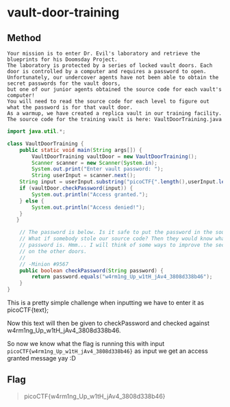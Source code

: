 # vault-door-training

## Method

```
Your mission is to enter Dr. Evil's laboratory and retrieve the blueprints for his Doomsday Project. 
The laboratory is protected by a series of locked vault doors. Each door is controlled by a computer and requires a password to open. Unfortunately, our undercover agents have not been able to obtain the secret passwords for the vault doors,
but one of our junior agents obtained the source code for each vault's computer! 
You will need to read the source code for each level to figure out what the password is for that vault door.
As a warmup, we have created a replica vault in our training facility. 
The source code for the training vault is here: VaultDoorTraining.java
```

```java
import java.util.*;

class VaultDoorTraining {
    public static void main(String args[]) {
        VaultDoorTraining vaultDoor = new VaultDoorTraining();
        Scanner scanner = new Scanner(System.in); 
        System.out.print("Enter vault password: ");
        String userInput = scanner.next();
	String input = userInput.substring("picoCTF{".length(),userInput.length()-1);
	if (vaultDoor.checkPassword(input)) {
	    System.out.println("Access granted.");
	} else {
	    System.out.println("Access denied!");
	}
   }

    // The password is below. Is it safe to put the password in the source code?
    // What if somebody stole our source code? Then they would know what our
    // password is. Hmm... I will think of some ways to improve the security
    // on the other doors.
    //
    // -Minion #9567
    public boolean checkPassword(String password) {
        return password.equals("w4rm1ng_Up_w1tH_jAv4_3808d338b46");
    }
}
```

This is a pretty simple challenge when inputting we have to enter it as picoCTF{text};

Now this text will then be given to checkPassword and checked against w4rm1ng_Up_w1tH_jAv4_3808d338b46.

So now we know what the flag is running this with input ``picoCTF{w4rm1ng_Up_w1tH_jAv4_3808d338b46}`` as input 
we get an access granted message yay :D

## Flag 

> picoCTF{w4rm1ng_Up_w1tH_jAv4_3808d338b46}